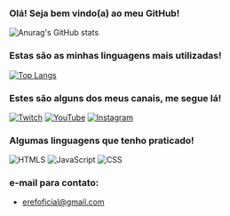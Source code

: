 ### Olá! Seja bem vindo(a) ao meu GitHub!

![Anurag's GitHub stats](https://github-readme-stats.vercel.app/api?username=Eref0&show_icons=true&theme=dracula)

### Estas são as minhas linguagens mais utilizadas!

[![Top Langs](https://github-readme-stats.vercel.app/api/top-langs/?username=Eref0&layout=compact)](https://github.com/Eref0/github-readme-stats)

### Estes são alguns dos meus canais, me segue lá!

[![Twitch](https://img.shields.io/badge/Twitch-9146FF?style=for-the-badge&logo=twitch&logoColor=white)](https://twitch.tv/0eref0)
[![YouTube](https://img.shields.io/badge/YouTube-FF0000?style=for-the-badge&logo=youtube&logoColor=white)](https://www.youtube.com/channel/UC8uzGgzxuXJKg7j3Xd587rA)
[![Instagram](https://img.shields.io/badge/Instagram-E4405F?style=for-the-badge&logo=instagram&logoColor=white)](https://www.instagram.com/shanskpb)

### Algumas linguagens que tenho praticado!

![HTMLS](https://img.shields.io/badge/HTML5-E34F26?style=for-the-badge&logo=html5&logoColor=white)
![JavaScript](https://img.shields.io/badge/JavaScript-F7DF1E?style=for-the-badge&logo=javascript&logoColor=black)
![CSS](https://img.shields.io/badge/CSS-239120?&style=for-the-badge&logo=css3&logoColor=white)

### e-mail para contato:
- erefoficial@gmail.com
